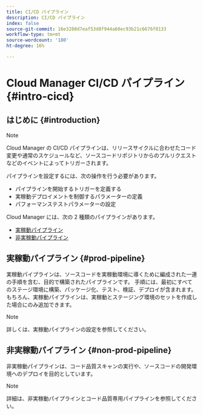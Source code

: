 ```yaml
---
title: CI/CD パイプライン
description: CI/CD パイプライン
index: false
source-git-commit: 16e3280d7eaf53d8f944a60ec93b21c6676f0133
workflow-type: tm+mt
source-wordcount: '180'
ht-degree: 16%

---
```



# Cloud Manager CI/CD パイプライン {#intro-cicd}

## はじめに {#introduction}

>[!NOTE]
>Cloud Manager の CI/CD パイプラインは、リリースサイクルに合わせたコード変更や通常のスケジュールなど、ソースコードリポジトリからのプルリクエストなどのイベントによってトリガーされます。

パイプラインを設定するには、次の操作を行う必要があります。
* パイプラインを開始するトリガーを定義する
* 実稼動デプロイメントを制御するパラメーターの定義
* パフォーマンステストパラメーターの設定

Cloud Manager には、次の 2 種類のパイプラインがあります。

* [実稼動パイプライン](#prod-pipeline)
* [非実稼動パイプライン](#non-prod-pipeline)

## 実稼動パイプライン {#prod-pipeline}

実稼動パイプラインは、ソースコードを実稼動環境に導くために編成された一連の手順を含む、目的で構築されたパイプラインです。 手順には、最初にすべてのステージ環境に構築、パッケージ化、テスト、検証、デプロイが含まれます。 もちろん、実稼動パイプラインは、実稼動とステージング環境のセットを作成した場合にのみ追加できます。

>[!NOTE]
>詳しくは、実稼動パイプラインの設定を参照してください。


## 非実稼動パイプライン {#non-prod-pipeline}

非実稼動パイプラインは、コード品質スキャンの実行や、ソースコードの開発環境へのデプロイを目的としています。

>[!NOTE]
>詳細は、非実稼動パイプラインとコード品質専用パイプラインを参照してください。
